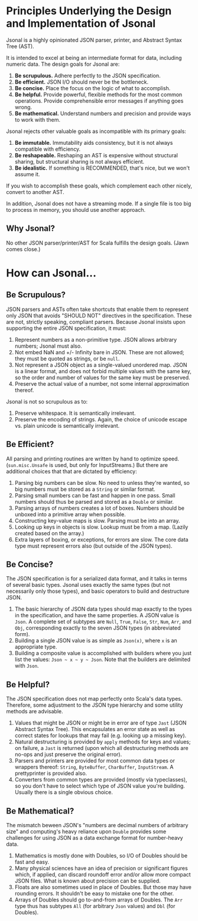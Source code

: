 # Principles Underlying the Design and Implementation of Jsonal

Jsonal is a highly opinionated JSON parser, printer, and Abstract Syntax Tree (AST).

It is intended to excel at being an intermediate format for data, including numeric data.  The design goals for Jsonal are:

1. **Be scrupulous.**  Adhere perfectly to the JSON specification.
2. **Be efficient.**  JSON I/O should never be the bottleneck.
3. **Be concise.**  Place the focus on the logic of what to accomplish.
4. **Be helpful.**  Provide powerful, flexible methods for the most common operations.  Provide comprehensible error messages if anything goes wrong.
5. **Be mathematical.** Understand numbers and precision and provide ways to work with them.

Jsonal rejects other valuable goals as incompatible with its primary goals:

1. **Be immutable.**  Immutability aids consistency, but it is not always compatible with efficiency.
2. **Be reshapeable.**   Reshaping an AST is expensive without structural sharing, but structural sharing is not always efficient.
3. **Be idealistic.**  If something is RECOMMENDED, that's nice, but we won't assume it.

If you wish to accomplish these goals, which complement each other nicely, convert to another AST.

In addition, Jsonal does not have a streaming mode.  If a single file is too big to process in memory, you should use another approach.

## Why Jsonal?

No other JSON parser/printer/AST for Scala fulfills the design goals.  (Jawn comes close.)

# How can Jsonal...

## Be Scrupulous?

JSON parsers and ASTs often take shortcuts that enable them to represent only JSON that avoids "SHOULD NOT" directives in the specification.  These are not, strictly speaking, compliant parsers.  Because Jsonal insists upon supporting the entire JSON specification, it must:

1. Represent numbers as a non-primitive type.  JSON allows arbitrary numbers; Jsonal must also.
2. Not embed NaN and +/- Infinity bare in JSON.  These are not allowed; they must be quoted as strings, or be `null`.
3. Not represent a JSON object as a single-valued unordered map.  JSON is a linear format, and does not forbid multiple values with the same key, so the order and number of values for the same key must be preserved.
4. Preserve the actual value of a number, not some internal approximation thereof.

Jsonal is not so scrupulous as to:

1. Preserve whitespace.  It is semantically irrelevant.
2. Preserve the encoding of strings.  Again, the choice of unicode escape vs. plain unicode is semantically irrelevant.

## Be Efficient?

All parsing and printing routines are written by hand to optimize speed.  (`sun.misc.Unsafe` is used, but only for InputStreams.)  But there are additional choices that that are dictated by efficiency:

1. Parsing big numbers can be slow.  No need to unless they're wanted, so big numbers must be stored as a `String` or similar format.
2. Parsing small numbers can be fast and happen in one pass.  Small numbers should thus be parsed and stored as a `Double` or similar.
3. Parsing arrays of numbers creates a lot of boxes.  Numbers should be unboxed into a primitive array when possible.
4. Constructing key-value maps is slow.  Parsing must be into an array.
5. Looking up keys in objects is slow.  Lookup must be from a map.  (Lazily created based on the array.)
6. Extra layers of boxing, or exceptions, for errors are slow.  The core data type must represent errors also (but outside of the JSON types).

## Be Concise?

The JSON specification is for a serialized data format, and it talks in terms of several basic types.  Jsonal uses exactly the same types (but not necessarily only those types), and basic operators to build and destructure JSON.

1. The basic hierarchy of JSON data types should map exactly to the types in the specification, and have the same properties.  A JSON value is `Json`.  A complete set of subtypes are `Null`, `True`, `False`, `Str`, `Num`, `Arr`, and `Obj`, corresponding exactly to the seven JSON types (in abbreviated form).
2. Building a single JSON value is as simple as `Json(x)`, where `x` is an appropriate type.
3. Building a composite value is accomplished with builders where you just list the values: `Json ~ x ~ y ~ Json`.  Note that the builders are delimited with `Json`.

## Be Helpful?

The JSON specification does not map perfectly onto Scala's data types.  Therefore, some adjustment to the JSON type hierarchy and some utility methods are advisable.

1. Values that might be JSON or might be in error are of type `Jast` (JSON Abstract Syntax Tree).  This encapsulates an error state as well as correct states for lookups that may fail (e.g. looking up a missing key).
2. Natural destructuring is provided by `apply` methods for keys and values; on failure, a `Jast` is returned (upon which all destructuring methods are no-ops and just preserve the original error).
3. Parsers and printers are provided for most common data types or wrappers thereof: `String`, `ByteBuffer`, `CharBuffer`, `InputStream`.  A prettyprinter is provided also.
4. Converters from common types are provided (mostly via typeclasses), so you don't have to select which type of JSON value you're building.  Usually there is a single obvious choice.

## Be Mathematical?

The mismatch beween JSON's "numbers are decimal numbers of arbitrary size" and computing's heavy reliance upon `Double` provides some challenges for using JSON as a data exchange format for number-heavy data.

1. Mathematics is mostly done with Doubles, so I/O of Doubles should be fast and easy.
2. Many physical sciences have an idea of precision or significant figures which, if applied, can discard roundoff error and/or allow more compact JSON files.  What is known about precision can be supplied.
3. Floats are also sometimes used in place of Doubles.  But those may have rounding errors.  It shouldn't be easy to mistake one for the other.
4. Arrays of Doubles should go to-and-from arrays of Doubles. The `Arr` type thus has subtypes `All` (for arbitrary `Json` values) and `Dbl` (for Doubles).
